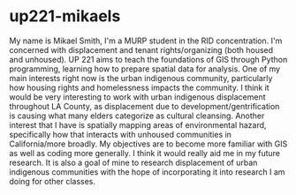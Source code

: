 # up221-mikaels
My name is Mikael Smith, I'm a MURP student in the RID concentration. I'm concerned with displacement and tenant rights/organizing (both housed and unhoused).
UP 221 aims to teach the foundations of GIS through Python programming, learning how to prepare spatial data for analysis.
One of my main interests right now is the urban indigenous community, particularly how housing rights and homelessness impacts the community. I think it would be very interesting to work with urban indigenous displacement throughout LA County, as displacement due to development/gentrification is causing what many elders categorize as cultural cleansing. Another interest that I have is spatially mapping areas of environmental hazard, specifically how that interacts with unhoused communities in California/more broadly.
My objectives are to become more familiar with GIS as well as coding more generally. I think it would really aid me in my future research. It is also a goal of mine to research displacement of urban indigenous communities with the hope of incorporating it into research I am doing for other classes.
